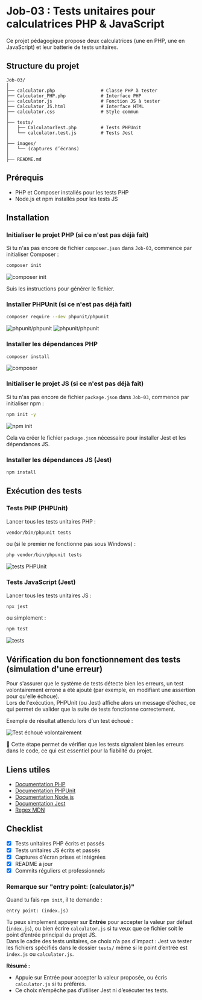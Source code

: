 # Job-03 : Tests unitaires pour calculatrices PHP & JavaScript

Ce projet pédagogique propose deux calculatrices (une en PHP, une en JavaScript) et leur batterie de tests unitaires.

## Structure du projet

```
Job-03/
│
├── calculator.php                 # Classe PHP à tester
├── Calculator_PHP.php             # Interface PHP
├── calculator.js                  # Fonction JS à tester
├── Calculator_JS.html             # Interface HTML
├── calculator.css                 # Style commun
│
├── tests/
│   ├── CalculatorTest.php         # Tests PHPUnit
│   └── calculator.test.js         # Tests Jest
│
├── images/
│   └── (captures d’écrans)
│
├── README.md
```

## Prérequis

- PHP et Composer installés pour les tests PHP
- Node.js et npm installés pour les tests JS

## Installation

### Initialiser le projet PHP (si ce n'est pas déjà fait)

Si tu n'as pas encore de fichier `composer.json` dans `Job-03`, commence par initialiser Composer :

```bash
composer init
```
![composer init](./images/composer-init.png)

Suis les instructions pour générer le fichier.

### Installer PHPUnit (si ce n'est pas déjà fait)

```bash
composer require --dev phpunit/phpunit
```
![phpunit/phpunit](./images/phpunit.png)
![phpunit/phpunit](./images/phpunit-2.png)

### Installer les dépendances PHP

```bash
composer install
```
![composer](./images/composer.png)

### Initialiser le projet JS (si ce n'est pas déjà fait)

Si tu n'as pas encore de fichier `package.json` dans `Job-03`, commence par initialiser npm :

```bash
npm init -y
```
![npm init](./images/npm-init.png)

Cela va créer le fichier `package.json` nécessaire pour installer Jest et les dépendances JS.

### Installer les dépendances JS (Jest)

```bash
npm install
```

## Exécution des tests

### Tests PHP (PHPUnit)

Lancer tous les tests unitaires PHP :

```bash
vendor/bin/phpunit tests
```
ou (si le premier ne fonctionne pas sous Windows) :
```bash
php vendor/bin/phpunit tests
```
![tests PHPUnit](./images/phpunit-test.png)

### Tests JavaScript (Jest)

Lancer tous les tests unitaires JS :

```bash
npx jest
```
ou simplement :
```bash
npm test
```
![tests](./images/phpunit-test2.png)

## Vérification du bon fonctionnement des tests (simulation d'une erreur)

Pour s'assurer que le système de tests détecte bien les erreurs, un test volontairement erroné a été ajouté (par exemple, en modifiant une assertion pour qu'elle échoue).  
Lors de l'exécution, PHPUnit (ou Jest) affiche alors un message d'échec, ce qui permet de valider que la suite de tests fonctionne correctement.

Exemple de résultat attendu lors d'un test échoué :

![Test échoué volontairement](./images/test-fail-example.png)

📝 Cette étape permet de vérifier que les tests signalent bien les erreurs dans le code, ce qui est essentiel pour la fiabilité du projet.

## Liens utiles

- [Documentation PHP](https://www.php.net/manual/fr/)
- [Documentation PHPUnit](https://phpunit.de/documentation.html)
- [Documentation Node.js](https://nodejs.org/fr/docs/)
- [Documentation Jest](https://jestjs.io/docs/getting-started)
- [Regex MDN](https://developer.mozilla.org/fr/docs/Web/JavaScript/Guide/Regular_expressions)

## Checklist

- [x] Tests unitaires PHP écrits et passés
- [x] Tests unitaires JS écrits et passés
- [x] Captures d’écran prises et intégrées
- [x] README à jour
- [x] Commits réguliers et professionnels

### Remarque sur "entry point: (calculator.js)"

Quand tu fais `npm init`, il te demande :
```
entry point: (index.js)
```
Tu peux simplement appuyer sur **Entrée** pour accepter la valeur par défaut (`index.js`), ou bien écrire `calculator.js` si tu veux que ce fichier soit le point d’entrée principal du projet JS.  
Dans le cadre des tests unitaires, ce choix n’a pas d’impact : Jest va tester les fichiers spécifiés dans le dossier `tests/` même si le point d’entrée est `index.js` ou `calculator.js`.

**Résumé :**  
- Appuie sur Entrée pour accepter la valeur proposée, ou écris `calculator.js` si tu préfères.  
- Ce choix n’empêche pas d’utiliser Jest ni d’exécuter tes tests.
